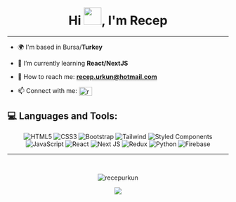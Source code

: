 <h1 align="center">Hi <img src="https://media.giphy.com/media/hvRJCLFzcasrR4ia7z/giphy.gif" width="40">, I'm Recep</h1>

---

<div align="left">

- 🌍 I'm based in Bursa/**Turkey**

- 🌱 I’m currently learning **React/NextJS**

- 📧 How to reach me: **recep.urkun@hotmail.com**

- 📫 Connect with me:  <a href="https://linkedin.com/in/recepurkunn" target="blank"><img align="center" src="https://raw.githubusercontent.com/rahuldkjain/github-profile-readme-generator/master/src/images/icons/Social/linked-in-alt.svg" alt="recep-urkun" height="20" width="30" /></a>
</div> 

<h2 align="left">💻 Languages and Tools:</h2>

<div align="center">

![HTML5](https://img.shields.io/badge/html5-%23E34F26.svg?style=for-the-badge&logo=html5&logoColor=white) ![CSS3](https://img.shields.io/badge/css3-%231572B6.svg?style=for-the-badge&logo=css3&logoColor=white) ![Bootstrap](https://img.shields.io/badge/bootstrap-%238511FA.svg?style=for-the-badge&logo=bootstrap&logoColor=white) ![Tailwind](https://img.shields.io/badge/tailwind-0F172A?style=for-the-badge&logo=tailwindcss) ![Styled Components](https://img.shields.io/badge/styled--components-DB7093?style=for-the-badge&logo=styled-components&logoColor=white) ![JavaScript](https://img.shields.io/badge/javascript-%23323330.svg?style=for-the-badge&logo=javascript&logoColor=%23F7DF1E) ![React](https://img.shields.io/badge/react-%2320232a.svg?style=for-the-badge&logo=react&logoColor=%2361DAFB) ![Next JS](https://img.shields.io/badge/NextJs-black?style=for-the-badge&logo=next.js&logoColor=white) ![Redux](https://img.shields.io/badge/redux-%23593d88.svg?style=for-the-badge&logo=redux&logoColor=white) ![Python](https://img.shields.io/badge/python-3670A0?style=for-the-badge&logo=python&logoColor=ffdd54) ![Firebase](https://img.shields.io/badge/firebase-a08021?style=for-the-badge&logo=firebase&logoColor=ffcd34)

</div>

---

<br>

<div>
<p align="center"><img src="https://github-readme-stats.vercel.app/api/top-langs?username=recepurkun&show_icons=true&locale=en&layout=compact&theme=onedark" alt="recepurkun" /></p>

<p align="center"> <img src="https://github-readme-streak-stats.herokuapp.com?user=Recepurkun&theme=onedark&border_radius=10&date_format=M%20j%5B%2C%20Y%5D&card_width=500" /> </p>
</div>

